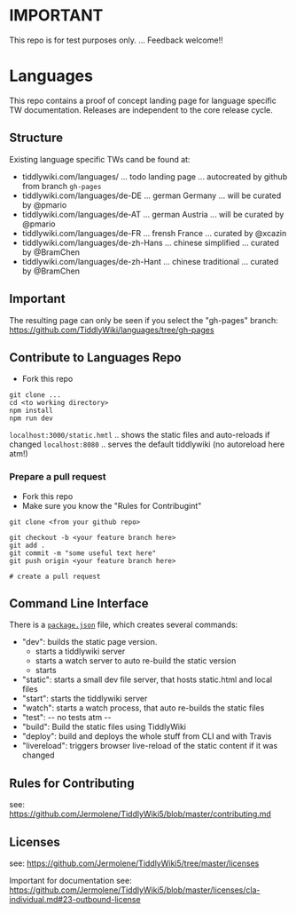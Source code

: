 # IMPORTANT

This repo is for test purposes only. ... Feedback welcome!!

# Languages
This repo contains a proof of concept landing page for language specific TW documentation. Releases are independent to the core release cycle.

## Structure

Existing language specific TWs cand be found at: 

 - tiddlywiki.com/languages/ ... todo landing page ... autocreated by github from branch `gh-pages`
 - tiddlywiki.com/languages/de-DE ... german Germany ... will be curated by @pmario
 - tiddlywiki.com/languages/de-AT ... german Austria ... will be curated by @pmario
 - tiddlywiki.com/languages/de-FR ... frensh France ... curated by @xcazin
 - tiddlywiki.com/languages/de-zh-Hans ... chinese simplified ... curated by @BramChen
 - tiddlywiki.com/languages/de-zh-Hant ... chinese traditional ... curated by @BramChen

## Important

The resulting page can only be seen if you select the "gh-pages" branch: https://github.com/TiddlyWiki/languages/tree/gh-pages 

## Contribute to Languages Repo

 - Fork this repo

```
git clone ... 
cd <to working directory>
npm install
npm run dev
```

`localhost:3000/static.hmtl` .. shows the static files and auto-reloads if changed
`localhost:8080` .. serves the default tiddlywiki (no autoreload here atm!)

### Prepare a pull request

- Fork this repo
- Make sure you know the "Rules for Contribugint"

```
git clone <from your github repo>

git checkout -b <your feature branch here>
git add .
git commit -m "some useful text here"
git push origin <your feature branch here>

# create a pull request
```

## Command Line Interface

There is a [`package.json`](https://github.com/TiddlyWiki/languages/blob/master/package.json) file, which creates several commands: 

 - "dev": builds the static page version. 
   - starts a tiddlywiki server
   - starts a watch server to auto re-build the static version
   - starts 
 - "static": starts a small dev file server, that hosts static.html and local files 
 - "start": starts the tiddlywiki server
 - "watch": starts a watch process, that auto re-builds the static files
 - "test": -- no tests atm --
 - "build": Build the static files using TiddlyWiki
 - "deploy": build and deploys the whole stuff from CLI and with Travis
 - "livereload": triggers browser live-reload of the static content if it was changed

## Rules for Contributing 

see: https://github.com/Jermolene/TiddlyWiki5/blob/master/contributing.md

## Licenses

see: https://github.com/Jermolene/TiddlyWiki5/tree/master/licenses

Important for documentation see: https://github.com/Jermolene/TiddlyWiki5/blob/master/licenses/cla-individual.md#23-outbound-license
